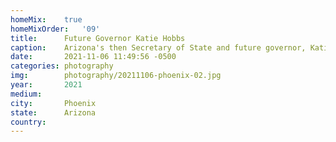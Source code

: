```yaml
---
homeMix:	true
homeMixOrder:   '09'
title:  	Future Governor Katie Hobbs
caption:	Arizona's then Secretary of State and future governor, Katie Hobbs, at Phoenix Pride
date:   	2021-11-06 11:49:56 -0500
categories: photography
img:		photography/20211106-phoenix-02.jpg
year:		2021
medium:
city:		Phoenix
state:		Arizona
country:
---
```

